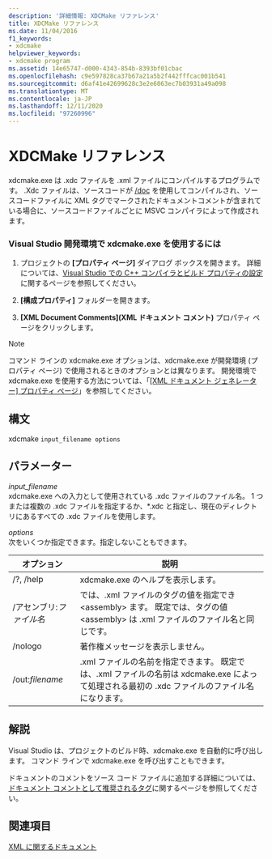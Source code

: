```yaml
---
description: '詳細情報: XDCMake リファレンス'
title: XDCMake リファレンス
ms.date: 11/04/2016
f1_keywords:
- xdcmake
helpviewer_keywords:
- xdcmake program
ms.assetid: 14e65747-d000-4343-854b-8393bf01cbac
ms.openlocfilehash: c9e597828ca37b67a21a5b2f442fffcac001b541
ms.sourcegitcommit: d6af41e42699628c3e2e6063ec7b03931a49a098
ms.translationtype: MT
ms.contentlocale: ja-JP
ms.lasthandoff: 12/11/2020
ms.locfileid: "97260996"
---
```

# <a name="xdcmake-reference"></a>XDCMake リファレンス

xdcmake.exe は .xdc ファイルを .xml ファイルにコンパイルするプログラムです。 .Xdc ファイルは、ソースコードが [/doc](doc-process-documentation-comments-c-cpp.md) を使用してコンパイルされ、ソースコードファイルに XML タグでマークされたドキュメントコメントが含まれている場合に、ソースコードファイルごとに MSVC コンパイラによって作成されます。

### <a name="to-use-xdcmakeexe-in-the-visual-studio-development-environment"></a>Visual Studio 開発環境で xdcmake.exe を使用するには

1. プロジェクトの **[プロパティ ページ]** ダイアログ ボックスを開きます。 詳細については、[Visual Studio での C++ コンパイラとビルド プロパティの設定](../working-with-project-properties.md)に関するページを参照してください。

1. **[構成プロパティ]** フォルダーを開きます。

1. **[XML Document Comments]\(XML ドキュメント コメント\)** プロパティ ページをクリックします。

> [!NOTE]
> コマンド ラインの xdcmake.exe オプションは、xdcmake.exe が開発環境 (プロパティ ページ) で使用されるときのオプションとは異なります。 開発環境で xdcmake.exe を使用する方法については、「[[XML ドキュメント ジェネレーター] プロパティ ページ](xml-document-generator-tool-property-pages.md)」を参照してください。

## <a name="syntax"></a>構文

xdcmake `input_filename options`

## <a name="parameters"></a>パラメーター

*input_filename*<br/>
xdcmake.exe への入力として使用されている .xdc ファイルのファイル名。 1 つまたは複数の .xdc ファイルを指定するか、*.xdc と指定し、現在のディレクトリにあるすべての .xdc ファイルを使用します。

*options*<br/>
次をいくつか指定できます。指定しないこともできます。

|オプション|説明|
|------------|-----------------|
|/?, /help|xdcmake.exe のヘルプを表示します。|
|/アセンブリ:*ファイル名*|では、.xml ファイルのタグの値を指定でき \<assembly> ます。  既定では、タグの値 \<assembly> は .xml ファイルのファイル名と同じです。|
|/nologo|著作権メッセージを表示しません。|
|/out:*filename*|.xml ファイルの名前を指定できます。  既定では、.xml ファイルの名前は xdcmake.exe によって処理される最初の .xdc ファイルのファイル名になります。|

## <a name="remarks"></a>解説

Visual Studio は、プロジェクトのビルド時、xdcmake.exe を自動的に呼び出します。 コマンド ラインで xdcmake.exe を呼び出すこともできます。

ドキュメントのコメントをソース コード ファイルに追加する詳細については、[ドキュメント コメントとして推奨されるタグ](recommended-tags-for-documentation-comments-visual-cpp.md)に関するページを参照してください。

## <a name="see-also"></a>関連項目

[XML に関するドキュメント](xml-documentation-visual-cpp.md)
